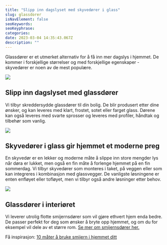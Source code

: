 ```yaml
---
title: "Slipp inn dagslyset med skyvedører i glass"
slug: glassdorer
isNavElement: false
seoKeywords: 
seoKeyphrase: 
categories: 
date: 2023-03-04 14:35:43.067Z
description: ""
---
```


Glassdører er et utmerket alternativ for å få inn mer dagslys i hjemmet. De kommer i forskjellige størrelser og med forskjellige egenskaper - skyvedører er noen av de mest populære.



![](https://cdn.sanity.io/images/csbn9wp4/transformed-data/6b736275f764d156bb84b0169e67ae630f6d6d2f-5000x3000.jpg)

## Slipp inn dagslyset med glassdører

Vi tilbyr skreddersydde glassdører til din bolig. De blir produsert etter dine ønsker, og kan leveres med klart, frostet, sotet eller farget glass. Dørene kan også leveres med svarte sprosser og leveres med profiler, håndtak og tilbehør som vanlig.



![](https://cdn.sanity.io/images/csbn9wp4/transformed-data/81bd494f8ee5b2e4ab80109189ca6c703027239e-5000x3000.jpg)

## Skyvedører i glass gir hjemmet et moderne preg

En skyvedør er en lekker og moderne måte å slippe inn store mengder lys når døra er lukket, men også en fin måte å forlenge hjemmet på en fin sommerdag. Vi tilbyr skyvedører som monteres i taket, på veggen eller som kan integreres i kombinasjon med glassvegger. De vanligste løsningene er enten enfløyet eller tofløyet, men vi tilbyr også andre løsninger etter behov.



![](https://cdn.sanity.io/images/csbn9wp4/transformed-data/713b1f48dc395555a2f80f5d22f0513cd1320ff1-1002x800.jpg)

## Glassdører i interiøret

Vi leverer utrolig flotte smijernsdører som vil gjøre ethvert hjem enda bedre. De passer perfekt for deg som ønsker å bryte opp hjemmet, og om du for eksempel vil dele av et større rom. [Se mer om smijernsdører her.](/smijernsdor)

Få inspirasjon: [10 måter å bruke smijern i hjemmet ditt](/10-mater-a-bruke-smijern-i-ditt-hjem)

